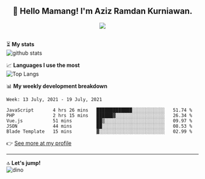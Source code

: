 <h2 align="center">👋 Hello Mamang! I'm Aziz Ramdan Kurniawan.</h2>  
<p align="center">
  <img src="https://komarev.com/ghpvc/?username=azizramdan"> <br><br>
</p>
    
⏳ **My stats**  
![github stats](https://github-readme-stats.vercel.app/api?username=azizramdan&show_icons=true&count_private=true&title_color=000&hide_border=true&hide_title=true)  

📈 **Languages I use the most**  
![Top Langs](https://github-readme-stats.vercel.app/api/top-langs/?username=azizramdan&layout=compact&langs_count=6&hide=tsql&hide_border=true&hide_title=true&exclude_repo=Futsal-Go,Futsal-Go-Admin,Sistem-Informasi-Sensus-Harian-Rawat-Inap)  

📊 **My weekly development breakdown**
<!--START_SECTION:waka-->
```text
Week: 13 July, 2021 - 19 July, 2021

JavaScript       4 hrs 26 mins   █████████████░░░░░░░░░░░░   51.74 % 
PHP              2 hrs 15 mins   ██████▓░░░░░░░░░░░░░░░░░░   26.34 % 
Vue.js           51 mins         ██▒░░░░░░░░░░░░░░░░░░░░░░   09.97 % 
JSON             44 mins         ██░░░░░░░░░░░░░░░░░░░░░░░   08.53 % 
Blade Template   15 mins         ▓░░░░░░░░░░░░░░░░░░░░░░░░   02.99 % 
```
<!--END_SECTION:waka-->
👉 [See more at my profile](https://wakatime.com/@azizramdan)
***
🔝 **Let's jump!**  
![dino](https://raw.githubusercontent.com/azizramdan/azizramdan/master/dino.gif)  
